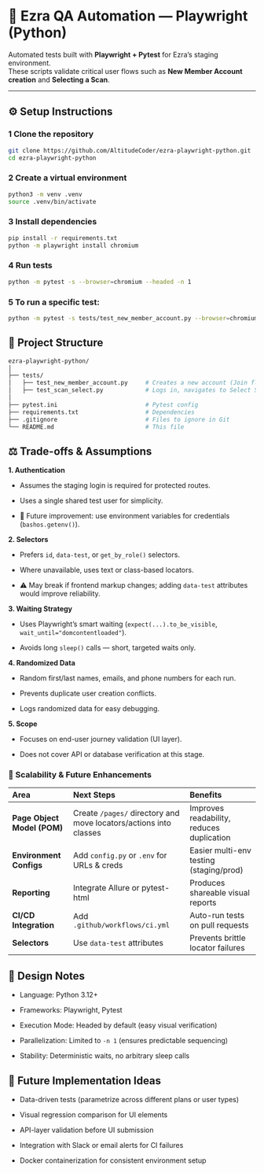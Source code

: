 # 🧪 Ezra QA Automation — Playwright (Python)

Automated tests built with **Playwright + Pytest** for Ezra’s staging environment.  
These scripts validate critical user flows such as **New Member Account creation** and **Selecting a Scan**.

---

## ⚙️ Setup Instructions

### 1 Clone the repository
```bash
git clone https://github.com/AltitudeCoder/ezra-playwright-python.git
cd ezra-playwright-python
```

### 2 Create a virtual environment
```bash
python3 -m venv .venv
source .venv/bin/activate
```
### 3 Install dependencies
```bash
pip install -r requirements.txt
python -m playwright install chromium
```

### 4 Run tests
```bash
python -m pytest -s --browser=chromium --headed -n 1
```

### 5 To run a specific test:
```bash
python -m pytest -s tests/test_new_member_account.py --browser=chromium --headed
```

## 📁 Project Structure
```bash
ezra-playwright-python/
│
├── tests/
│   ├── test_new_member_account.py     # Creates a new account (Join flow)
│   ├── test_scan_select.py            # Logs in, navigates to Select Scan page, selects plan
│
├── pytest.ini                         # Pytest config
├── requirements.txt                   # Dependencies
├── .gitignore                         # Files to ignore in Git
└── README.md                          # This file
```

## ⚖️ Trade-offs & Assumptions

**1. Authentication**

* Assumes the staging login is required for protected routes.

* Uses a single shared test user for simplicity.

- 🔁 Future improvement: use environment variables for credentials (```bashos.getenv()```).

**2. Selectors**

* Prefers `id`, `data-test`, or `get_by_role()` selectors.

* Where unavailable, uses text or class-based locators.

- ⚠️ May break if frontend markup changes; adding `data-test` attributes would improve reliability.

**3. Waiting Strategy**

* Uses Playwright’s smart waiting (`expect(...).to_be_visible`, `wait_until="domcontentloaded"`).

* Avoids long `sleep()` calls — short, targeted waits only.

**4. Randomized Data**

* Random first/last names, emails, and phone numbers for each run.

* Prevents duplicate user creation conflicts.

- Logs randomized data for easy debugging.

**5. Scope**

* Focuses on end-user journey validation (UI layer).

* Does not cover API or database verification at this stage.

### 🚀 Scalability & Future Enhancements
| Area | Next Steps |	Benefits | 
| :------------- | :------------- |:------------- |
| **Page Object Model (POM)**| Create `/pages/` directory and move locators/actions into classes| Improves readability, reduces duplication|
| **Environment Configs**|	Add `config.py` or `.env` for URLs & creds | Easier multi-env testing (staging/prod)
| **Reporting**|	Integrate Allure or pytest-html |	Produces shareable visual reports
| **CI/CD Integration**|	Add `.github/workflows/ci.yml` |	Auto-run tests on pull requests
| **Selectors**|	Use `data-test` attributes |	Prevents brittle locator failures |


## 🧱 Design Notes

* Language: Python 3.12+

* Frameworks: Playwright, Pytest

- Execution Mode: Headed by default (easy visual verification)

+ Parallelization: Limited to `-n 1` (ensures predictable sequencing)

+ Stability: Deterministic waits, no arbitrary sleep calls

## 🧩 Future Implementation Ideas

* Data-driven tests (parametrize across different plans or user types)

* Visual regression comparison for UI elements

- API-layer validation before UI submission

- Integration with Slack or email alerts for CI failures

+ Docker containerization for consistent environment setup


